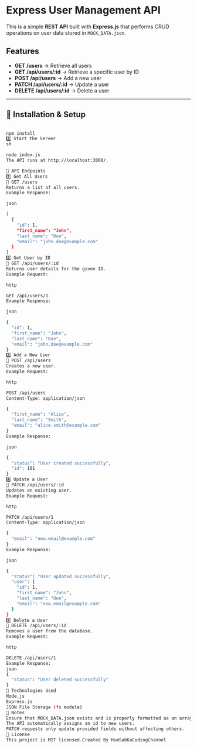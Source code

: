 # Express User Management API

This is a simple **REST API** built with **Express.js** that performs CRUD operations on user data stored in `MOCK_DATA.json`.

## Features
- **GET /users** → Retrieve all users  
- **GET /api/users/:id** → Retrieve a specific user by ID  
- **POST /api/users** → Add a new user  
- **PATCH /api/users/:id** → Update a user  
- **DELETE /api/users/:id** → Delete a user  

---

## 📌 Installation & Setup 
```sh

npm install
3️⃣ Start the Server
sh

node index.js
The API runs at http://localhost:3000/.

📌 API Endpoints
1️⃣ Get All Users
📌 GET /users
Returns a list of all users.
Example Response:

json

[
  {
    "id": 1,
    "first_name": "John",
    "last_name": "Doe",
    "email": "john.doe@example.com"
  }
]
2️⃣ Get User by ID
📌 GET /api/users/:id
Returns user details for the given ID.
Example Request:

http

GET /api/users/1
Example Response:

json

{
  "id": 1,
  "first_name": "John",
  "last_name": "Doe",
  "email": "john.doe@example.com"
}
3️⃣ Add a New User
📌 POST /api/users
Creates a new user.
Example Request:

http

POST /api/users
Content-Type: application/json

{
  "first_name": "Alice",
  "last_name": "Smith",
  "email": "alice.smith@example.com"
}
Example Response:

json

{
  "status": "User created successfully",
  "id": 101
}
4️⃣ Update a User
📌 PATCH /api/users/:id
Updates an existing user.
Example Request:

http

PATCH /api/users/1
Content-Type: application/json

{
  "email": "new.email@example.com"
}
Example Response:

json

{
  "status": "User updated successfully",
  "user": {
    "id": 1,
    "first_name": "John",
    "last_name": "Doe",
    "email": "new.email@example.com"
  }
}
5️⃣ Delete a User
📌 DELETE /api/users/:id
Removes a user from the database.
Example Request:

http

DELETE /api/users/1
Example Response:
json
{
  "status": "User deleted successfully"
}
📌 Technologies Used
Node.js
Express.js
JSON File Storage (fs module)
📌 Notes
Ensure that MOCK_DATA.json exists and is properly formatted as an array.
The API automatically assigns an id to new users.
PATCH requests only update provided fields without affecting others.
📌 License
This project is MIT licensed.Created By HumSabKaCodingChannel
